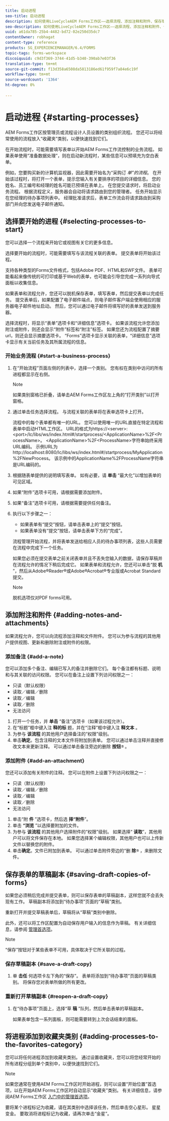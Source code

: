 ```yaml
---
title: 启动进程
seo-title: 启动进程
description: 如何使用LiveCycleAEM Forms工作区——选择流程、添加注释和附件、保存草稿副本和添加到收藏夹。
seo-description: 如何使用LiveCycleAEM Forms工作区——选择流程、添加注释和附件、保存草稿副本和添加到收藏夹。
uuid: a61da785-25b4-4482-bd72-02e250d35dc7
contentOwner: robhagat
content-type: reference
products: SG_EXPERIENCEMANAGER/6.4/FORMS
topic-tags: forms-workspace
discoiquuid: c9d3f369-3744-41d5-b340-390ab7e03f36
translation-type: tm+mt
source-git-commit: f13d358a6508da5813186ed61f959f7a84e6c19f
workflow-type: tm+mt
source-wordcount: '1364'
ht-degree: 0%

---
```



# 启动进程 {#starting-processes}

AEM Forms工作区按管理员或流程设计人员设置的类别组织流程。 您还可以将经常使用的流程放入“收藏夹”类别，以便快速找到它们。

在开始流程时，可能需要填写表单以开始AEM Forms工作流控制的业务流程。 如果表单使用“准备数据处理”，则在启动新流程时，某些信息可以预填充为空白表单。

例如，您要购买新的计算机监视器，因此需要开始名为“采购订 *单”的流程*。 在开始该过程时，将打开一个表单，提示您输入有关要排序的项目的详细信息。 您的姓名、员工编号和经理的姓名可能已预填在表单上。 在您提交请求时，将启动业务流程。 根据流程定义，服务器会自动将请求路由到您的管理者。 任务开始显示在您经理的待办事项列表中。 经理批准请求后，表单工作流会将请求路由到采购部门并向您发送电子邮件通知。

## 选择要开始的进程 {#selecting-processes-to-start}

您可以选择一个流程来开始它或视图有关它的更多信息。

选择要开始的流程时，可能需要填写与该流程关联的表单。 提交表单将开始该过程。

支持各种类型的Forms文件格式，包括Adobe PDF、HTML和SWF文件。 表单可能看起来像传统的可打印或基于Web的表单，也可能会引导您完成一系列向导式面板以收集信息。

如果表单和流程允许，您还可以脱机保存表单，填写表单，然后提交表单以完成任务。 提交表单后，如果配置了电子邮件端点，则电子邮件客户端会使用相应的服务器电子邮件地址启动。 然后，您可以通过电子邮件将填写好的表单发送到服务器。

选择流程时，将显示“表单”选项卡和“详细信息”选项卡。 如果该流程允许您添加附注或附件，则还会显示“附件”标签和“附注”标签。 如果您还为流程配置了摘要url，则还会显示摘要选项卡。 “Forms”选项卡显示关联的表单，“详细信息”选项卡显示有关当前任务及其所属流程的信息。

### 开始业务流程 {#start-a-business-process}

1. 在“开始流程”页面左侧的列表中，选择一个类别。 您有权在类别中访问的所有进程都显示在右侧。

   >[!NOTE]
   >
   >如果类别窗格已折叠，请单击AEM Forms工作区左上角的“打开类别”以打开窗格。

1. 通过单击任务选择流程。 与流程关联的表单将在表单选项卡上打开。

   流程中的每个表单都有唯一的URL。 您可以使用唯一的URL直接在特定流程和表单中启动HTML工作区。 URL的格式为https://&lt;server>:&lt;port>/lc/libs/ws/index.html#/startprocess/&lt;ApplicationName>%2F&lt;ProcessName>。 &lt;ApplicationName>%2F&lt;ProcessName>字符串始终采用URL编码。 示例URL为http://localhost:8080/lc/libs/ws/index.html#/startprocess/MyApplication%2FNewProcess。 该示例中的ApplicationName%2FProcessName字符串是URL编码的。

1. 根据随表单提供的说明填写表单。 如有必要，请 **单击** “最大化”以增加表单的可见区域。
1. 如果“附件”选项卡可用，请根据需要添加附件。
1. 如果“备注”选项卡可用，请根据需要提供任何备注。
1. 执行以下步骤之一：

   * 如果表单有“提交”按钮，请单击表单上的“提交”按钮。
   * 如果表单没有“提交”按钮，请单击表单下方的“完成”。

   流程管理开始流程，并将表单发送给相应人员的待办事项列表，这些人员需要在流程中完成下一个任务。

   如果您必须在提交表单之前关闭表单并且不丢失您输入的数据，请保存草稿并在流程允许的情况下稍后完成它。 如果表单和流程允许，您还可以单击“脱 **机** ”，然后从Adobe®Reader®或Adobe®Acrobat®专业版或Acrobat Standard提交。

   >[!NOTE]
   >
   >脱机选项仅对PDF forms可用。

## 添加附注和附件 {#adding-notes-and-attachments}

如果流程允许，您可以向流程添加注释和文件附件。 您可以为参与流程的其他用户提供视图、更新和删除附注或附件的权限。

### 添加备注 {#add-a-note}

您可以添加多个备注、编辑已写入的备注并删除它们。 每个备注都有标题、说明和与其关联的访问权限。 您可以在备注上设置下列访问权限之一：

* 只读（默认权限）
* 读取／编辑／删除
* 读取／编辑
* 读取／删除
* 无法访问

1. 打开一个任务，并 **单击** “备注”选项卡（如果该过程允许）。
1. 在“标题”框中键入注 **释的标** 题，并在“注释”框中键入注 **释文本** 。
1. 为参与 **该流程** 的其他用户选择备注的“权限”级别。
1. 单击&#x200B;**确定**。包含注释的文本文件将附加到表单。 您可以通过单击注释并直接修改文本来更新注释。 可以通过单击备注旁边的删除 **按钮**![垃圾桶的图像来删除备注](assets/icondelete.png) 。

### 添加附件 {#add-an-attachment}

您还可以添加有关附件的注释。 您可以在附件上设置下列访问权限之一：

* 只读（默认权限）
* 读取／编辑／删除
* 读取／编辑
* 读取／删除
* 无法访问

1. 单击“附 **件** ”选项卡，然后选 **择“附件**”。
1. 单击 **“浏览** ”以选择要附加的文件。
1. 为参与 **该流程** 的其他用户选择附件的“权限”级别。 如果选择“ **读取**”，其他用户可以将文件保存在本地。 如果您选择某个编辑权限，其他用户也可以上传新文件以替换您的附件。
1. 单击&#x200B;**确定**。文件已附加到表单。 可以通过单击附件旁边的“删 **除**![”按钮垃圾桶的图像](assets/icondelete.png) ，来删除文件。

## 保存表单的草稿副本 {#saving-draft-copies-of-forms}

如果您必须稍后完成并提交表单，则可以保存表单的草稿副本，这样您就不会丢失现有工作。 草稿副本将添加到“待办事项”页面的“草稿”类别。

重新打开并提交草稿表单后，草稿将从“草稿”类别中删除。

此外，还可以将工作区配置为自动保存用户输入的信息作为草稿。 有关详细信息，请参阅 [管理首选项](/help/forms/using/getting-started-livecycle-html-workspace.md)。

>[!NOTE]
>
>“保存”按钮对于某些表单不可用，具体取决于它所关联的过程。

### 保存草稿副本 {#save-a-draft-copy}

1. 单 **击任** 何选项卡左下角的“保存”。 表单将添加到“待办事项”页面的草稿类别。 将保存您对表单所做的所有更改。

### 重新打开草稿副本 {#reopen-a-draft-copy}

1. 在“待办事项”页面上，选择“草 **稿** ”队列，然后单击表单的草稿副本。

   如果表单包含一系列面板，则可能需要转到上次会话结束的面板。

## 将进程添加到收藏夹类别 {#adding-processes-to-the-favorites-category}

您可以将任何进程添加到收藏夹类别。 通过设置收藏夹，您可以将您经常开始的所有进程分组到单个类别中，以便快速找到它们。

>[!NOTE]
>
>如果您通常在使用AEM Forms工作区时开始进程，则可以设置“开始位置”首选项，以在开始AEM Forms工作区时自动显示“收藏夹”类别。 有关详细信息，请参阅AEM Forms工作区 [入门中的管理首选项](/help/forms/using/getting-started-livecycle-html-workspace.md)。

要将某个进程标记为收藏，请在其类别中选择该任务，然后单击空心星形。 星星变金。 要取消将进程标记为收藏，请再次单击“金星”。

